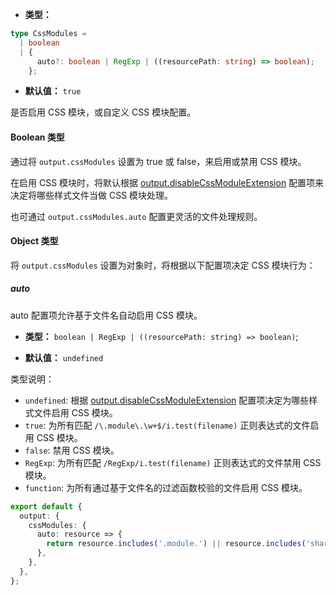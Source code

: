- **类型：**

```ts
type CssModules =
  | boolean
  | {
      auto?: boolean | RegExp | ((resourcePath: string) => boolean);
    };
```

- **默认值：** `true`

是否启用 CSS 模块，或自定义 CSS 模块配置。

#### Boolean 类型

通过将 `output.cssModules` 设置为 true 或 false，来启用或禁用 CSS 模块。

在启用 CSS 模块时，将默认根据 [output.disableCssModuleExtension](/api/config-output.html#outputdisablecssmoduleextension) 配置项来决定将哪些样式文件当做 CSS 模块处理。

也可通过 `output.cssModules.auto` 配置更灵活的文件处理规则。

#### Object 类型

将 `output.cssModules` 设置为对象时，将根据以下配置项决定 CSS 模块行为：

##### auto

auto 配置项允许基于文件名自动启用 CSS 模块。

- **类型：** `boolean | RegExp | ((resourcePath: string) => boolean)`;

- **默认值：** `undefined`

类型说明：

- `undefined`: 根据 [output.disableCssModuleExtension](/api/config-output.html#outputdisablecssmoduleextension) 配置项决定为哪些样式文件启用 CSS 模块。
- `true`: 为所有匹配 `/\.module\.\w+$/i.test(filename)` 正则表达式的文件启用 CSS 模块。
- `false`: 禁用 CSS 模块。
- `RegExp`: 为所有匹配 `/RegExp/i.test(filename)` 正则表达式的文件禁用 CSS 模块。
- `function`: 为所有通过基于文件名的过滤函数校验的文件启用 CSS 模块。

```ts
export default {
  output: {
    cssModules: {
      auto: resource => {
        return resource.includes('.module.') || resource.includes('shared/');
      },
    },
  },
};
```

